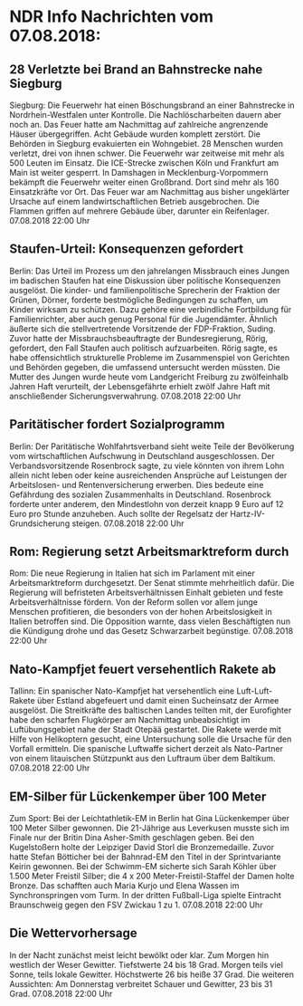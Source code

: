 # NDR Info Nachrichten vom 07.08.2018:


## 28 Verletzte bei Brand an Bahnstrecke nahe Siegburg
Siegburg: Die Feuerwehr hat einen Böschungsbrand an einer Bahnstrecke in Nordrhein-Westfalen unter Kontrolle. Die Nachlöscharbeiten dauern aber noch an. Das Feuer hatte am Nachmittag auf zahlreiche angrenzende Häuser  übergegriffen. Acht Gebäude wurden komplett zerstört. Die Behörden in Siegburg evakuierten ein Wohngebiet. 28 Menschen wurden verletzt, drei von ihnen schwer. Die Feuerwehr war zeitweise mit mehr als 500 Leuten im Einsatz. Die ICE-Strecke zwischen Köln und Frankfurt am Main ist weiter gesperrt. In Damshagen in Mecklenburg-Vorpommern bekämpft die Feuerwehr weiter einen Großbrand. Dort sind mehr als 160 Einsatzkräfte vor Ort. Das Feuer war am Nachmittag aus bisher ungeklärter Ursache auf einem landwirtschaftlichen Betrieb ausgebrochen. Die Flammen griffen auf mehrere Gebäude über, darunter ein Reifenlager. 07.08.2018 22:00 Uhr 

## Staufen-Urteil: Konsequenzen gefordert
Berlin: Das Urteil im Prozess um den jahrelangen Missbrauch eines Jungen im badischen Staufen hat eine Diskussion über politische Konsequenzen ausgelöst. Die kinder- und familienpolitische Sprecherin der Fraktion der Grünen, Dörner, forderte bestmögliche Bedingungen zu schaffen, um Kinder wirksam zu schützen. Dazu gehöre eine verbindliche Fortbildung für Familienrichter, aber auch genug Personal für die Jugendämter. Ähnlich äußerte sich die stellvertretende Vorsitzende der FDP-Fraktion, Suding. Zuvor hatte der Missbrauchsbeauftragte der Bundesregierung, Rörig, gefordert, den Fall Staufen auch politisch aufzuarbeiten. Rörig sagte, es habe offensichtlich strukturelle Probleme im Zusammenspiel von Gerichten und Behörden gegeben, die umfassend untersucht werden müssten. Die Mutter des Jungen wurde heute vom Landgericht Freiburg zu zwölfeinhalb Jahren Haft verurteilt, der Lebensgefährte erhielt zwölf Jahre Haft mit anschließender Sicherungsverwahrung. 07.08.2018 22:00 Uhr 

## Paritätischer fordert Sozialprogramm
Berlin: Der Paritätische Wohlfahrtsverband sieht weite Teile der Bevölkerung vom wirtschaftlichen Aufschwung in Deutschland ausgeschlossen. Der Verbandsvorsitzende Rosenbrock sagte, zu viele könnten von ihrem Lohn allein nicht leben oder keine ausreichenden Ansprüche auf Leistungen der Arbeitslosen- und Rentenversicherung erwerben. Dies bedeute eine Gefährdung des sozialen Zusammenhalts in Deutschland. Rosenbrock forderte unter anderem, den Mindestlohn von derzeit knapp 9 Euro auf 12 Euro pro Stunde anzuheben. Auch sollte der Regelsatz der Hartz-IV-Grundsicherung steigen. 07.08.2018 22:00 Uhr 

## Rom: Regierung setzt Arbeitsmarktreform durch
Rom: Die neue Regierung in Italien hat sich im Parlament mit einer Arbeitsmarktreform durchgesetzt. Der Senat stimmte mehrheitlich dafür. Die Regierung will befristeten Arbeitsverhältnissen Einhalt gebieten und feste Arbeitsverhältnisse fördern. Von der Reform sollen vor allem junge Menschen profitieren, die besonders von der hohen Arbeitslosigkeit in Italien betroffen sind. Die Opposition warnte, dass vielen Beschäftigten nun die Kündigung drohe und das Gesetz Schwarzarbeit begünstige. 07.08.2018 22:00 Uhr 

## Nato-Kampfjet feuert versehentlich Rakete ab
Tallinn: Ein spanischer Nato-Kampfjet hat versehentlich eine Luft-Luft-Rakete über Estland abgefeuert und damit einen Sucheinsatz der Armee ausgelöst. Die Streitkräfte des baltischen Landes teilten mit, der Eurofighter habe den scharfen Flugkörper am Nachmittag unbeabsichtigt im Luftübungsgebiet nahe der Stadt Otepää gestartet. Die Rakete werde mit Hilfe von Helikoptern gesucht, eine Untersuchung solle die Ursache für den Vorfall ermitteln. Die spanische Luftwaffe sichert derzeit als Nato-Partner von einem litauischen Stützpunkt aus den Luftraum über dem Baltikum. 07.08.2018 22:00 Uhr 

## EM-Silber für Lückenkemper über 100 Meter
Zum Sport: Bei der Leichtathletik-EM in Berlin hat Gina Lückenkemper über 100 Meter Silber gewonnen. Die 21-Jährige aus Leverkusen musste sich im Finale nur der Britin Dina Asher-Smith geschlagen geben. Bei den Kugelstoßern holte der Leipziger David Storl die Bronzemedaille. Zuvor hatte Stefan Bötticher bei der Bahnrad-EM den Titel in der Sprintvariante Keirin gewonnen. Bei der Schwimm-EM sicherte sich Sarah Köhler über 1.500 Meter Freistil Silber; die 4 x 200 Meter-Freistil-Staffel der Damen holte Bronze. Das schafften auch Maria Kurjo und Elena Wassen im Synchronspringen vom Turm. In der dritten Fußball-Liga spielte Eintracht Braunschweig gegen den FSV Zwickau 1 zu 1. 07.08.2018 22:00 Uhr 

## Die Wettervorhersage
In der Nacht zunächst meist leicht bewölkt oder klar. Zum Morgen hin westlich der Weser Gewitter. Tiefstwerte 24 bis 18 Grad. Morgen teils viel Sonne, teils lokale Gewitter. Höchstwerte 26 bis heiße 37 Grad. Die weiteren Aussichten: Am Donnerstag verbreitet Schauer und Gewitter, 23 bis 31 Grad. 07.08.2018 22:00 Uhr 
